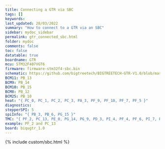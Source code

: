 ```yaml
---
title: Connecting a GTR via SBC
tags: []
keywords: 
last_updated: 28/03/2022
summary: "How to connect to a GTR via an SBC"
sidebar: mydoc_sidebar
permalink: gtr_connected_sbc.html
folder: mydoc
comments: false
toc: false
datatable: true
boardname: GTR
mcu: STM32F407VGT6
firmware: firmware-stm32f4-sbc.bin
schematic: https://github.com/bigtreetech/BIGTREETECH-GTR-V1.0/blob/master/BTT%20GTR%20V1.0/manual/GTR%20V1.0%20PIn.PDF
BCM11: PB_13
BCM9: PB_14
BCM10: PB_15
BCM8: PB_12
BCM25: PB_10
heat: "{ PC_0, PC_1, PC_2, PC_3, PA_3, PF_9, PF_10, PF_7, PF_5 }"
diagnostics: 
stepperSPI: 5
spiInfo: "{ PB_3, PB_6, PG_15 }"
TMC: "{ PF_2, PC_13, PE_0, PG_14, PG_9, PD_3, PI_4, PF_4, PF_6, PI_7, PF_12 }"
example: PF_2 and PC_13
board: biqugtr_1.0
---
```


{% include custom/sbc.html %}

